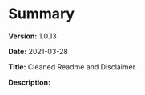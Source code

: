 # Summary

**Version:** 1.0.13

**Date:** 2021-03-28

**Title:** Cleaned Readme and Disclaimer.

**Description:**

